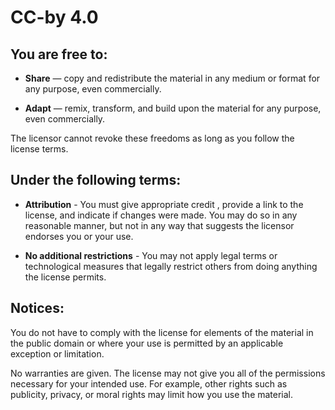 # CC-by 4.0

## You are free to:

* **Share** — copy and redistribute the material in any medium or format for
any purpose, even commercially.

* **Adapt** — remix, transform, and build upon the material for any purpose,
even commercially. 

The licensor cannot revoke these freedoms as long as you follow the license
terms.

## Under the following terms:

* **Attribution** - You must give appropriate credit , provide a link to the
license, and indicate if changes were made. You may do so in any reasonable
manner, but not in any way that suggests the licensor endorses you or your use.

* **No additional restrictions** - You may not apply legal terms or
technological measures that legally restrict others from doing anything the
license permits.

## Notices:

You do not have to comply with the license for elements of the material in the
public domain or where your use is permitted by an applicable exception or
limitation.

No warranties are given. The license may not give you all of the permissions
necessary for your intended use. For example, other rights such as publicity,
privacy, or moral rights may limit how you use the material.